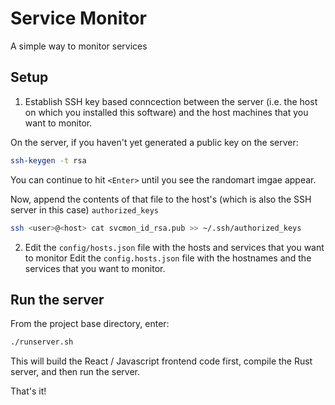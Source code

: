 # Service Monitor
A simple way to monitor services

## Setup
1. Establish SSH key based conncection between the server (i.e. the host on which you installed this software) and the host machines that you want to monitor.

On the server, if you haven't yet generated a public key on the server:
```bash
ssh-keygen -t rsa
```
You can continue to hit `<Enter>` until you see the randomart imgae appear.

Now, append the contents of that file to the host's (which is also the SSH server in this case) `authorized_keys`
```bash
ssh <user>@<host> cat svcmon_id_rsa.pub >> ~/.ssh/authorized_keys
```

2. Edit the `config/hosts.json` file with the hosts and services that you want to monitor
Edit the `config.hosts.json` file with the hostnames and the services that you want to monitor.

## Run the server
From the project base directory, enter:
```bash
./runserver.sh
```
This will build the React / Javascript frontend code first, compile the Rust server, and then run the server.

That's it!

